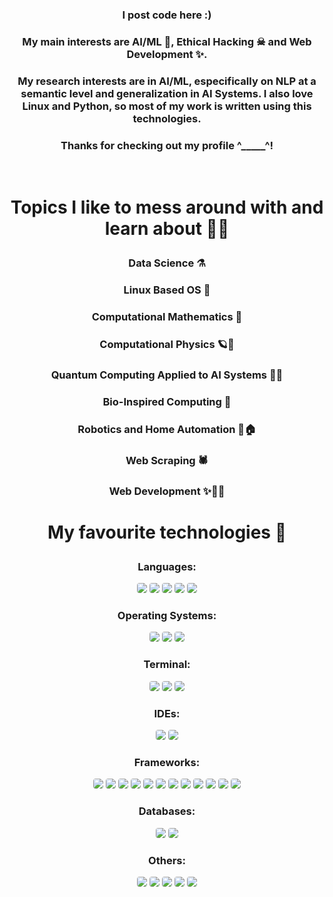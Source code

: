 
### <p align="center"> I post code here :) </p>
### <p align="center"> My main interests are AI/ML 🤖, Ethical Hacking ☠ and Web Development ✨. </p>
### <p align="center"> My research interests are in AI/ML, especifically on NLP at a semantic level and generalization in AI Systems. I also love Linux and Python, so most of my work is written using this technologies. </p>
### <p align="center"> Thanks for checking out my profile ^_____^! </p>
<br>

# <p align="center"> Topics I like to mess around with and learn about 👨‍💻 </p>
### <p align="center"> Data Science ⚗ </p>
### <p align="center"> Linux Based OS 🐧 </p>
### <p align="center"> Computational Mathematics 🧮 </p>
### <p align="center"> Computational Physics 🪐🌌 </p>
### <p align="center"> Quantum Computing Applied to AI Systems 🤖🌌 </p>
### <p align="center"> Bio-Inspired Computing 🧬 </p>
### <p align="center"> Robotics and Home Automation 🤖🏠 </p>
### <p align="center"> Web Scraping 🕷 </p>
### <p align="center"> Web Development ✨👨‍💻</p>

# <p align="center"> My favourite technologies 👾 </p>
### <p align="center"> Languages: </p>
<p align="center">
<img src="https://img.shields.io/badge/Python-3776AB?style=for-the-badge&logo=python&logoColor=white" style="border-radius:4px;">
<img src="https://img.shields.io/badge/JavaScript-F7DF1E?style=for-the-badge&logo=javascript&logoColor=black" style="border-radius:4px;">
<img src="https://img.shields.io/badge/HTML5-E34F26?style=for-the-badge&logo=html5&logoColor=white" style="border-radius:4px;">
<img src="https://img.shields.io/badge/CSS3-1572B6?style=for-the-badge&logo=css3&logoColor=white"  style="border-radius:4px;">
<img src="https://img.shields.io/badge/Shell_Script-121011?style=for-the-badge&logo=gnu-bash&logoColor=white"  style="border-radius:4px;">
</p>
 
### <p align="center">Operating Systems: </p>
<p align="center">
<img src="https://img.shields.io/badge/Kali_Linux-557C94?style=for-the-badge&logo=kali-linux&logoColor=white"  style="border-radius:4px;">
<img src="https://img.shields.io/badge/Ubuntu-E95420?style=for-the-badge&logo=ubuntu&logoColor=white"  style="border-radius:4px;">
<img src="https://img.shields.io/badge/Windows-0078D6?style=for-the-badge&logo=windows&logoColor=white"  style="border-radius:4px;">
</p>

### <p align="center">Terminal: </p>
<p align="center">
<img src="https://img.shields.io/badge/GIT-E44C30?style=for-the-badge&logo=git&logoColor=white"  style="border-radius:4px;">
<img src="https://img.shields.io/badge/GNU%20Bash-4EAA25?style=for-the-badge&logo=GNU%20Bash&logoColor=white"  style="border-radius:4px;">
<img src="https://img.shields.io/badge/PowerShell-5391FE?style=for-the-badge&logo=PowerShell&logoColor=white"  style="border-radius:4px;">
</p>

### <p align="center">IDEs: </p>
<p align="center">
<img src="https://img.shields.io/badge/VIM-%2311AB00.svg?&style=for-the-badge&logo=vim&logoColor=white"  style="border-radius:4px;">
<img src="https://img.shields.io/badge/Visual_Studio_Code-0078D4?style=for-the-badge&logo=visual%20studio%20code&logoColor=white"  style="border-radius:4px;">
</p>

### <p align="center">Frameworks: </p>
<p align="center">
<img src="https://img.shields.io/badge/Django-092E20?style=for-the-badge&logo=django&logoColor=white"  style="border-radius:4px;">
<img src="https://img.shields.io/badge/Angular-DD0031?style=for-the-badge&logo=angular&logoColor=white"  style="border-radius:4px;">
<img src="https://img.shields.io/badge/Bootstrap-563D7C?style=for-the-badge&logo=bootstrap&logoColor=white"  style="border-radius:4px;">
<img src="https://img.shields.io/badge/Flask-000000?style=for-the-badge&logo=flask&logoColor=white"  style="border-radius:4px;">
<img src="https://img.shields.io/badge/PyTorch-EE4C2C?style=for-the-badge&logo=PyTorch&logoColor=white"  style="border-radius:4px;">
<img src="https://img.shields.io/badge/Pandas-2C2D72?style=for-the-badge&logo=pandas&logoColor=white"  style="border-radius:4px;">
<img src="https://img.shields.io/badge/Numpy-777BB4?style=for-the-badge&logo=numpy&logoColor=white"  style="border-radius:4px;">
<img src="https://img.shields.io/badge/scikit_learn-F7931E?style=for-the-badge&logo=scikit-learn&logoColor=white"  style="border-radius:4px;">
<img src="https://img.shields.io/badge/SciPy-654FF0?style=for-the-badge&logo=SciPy&logoColor=white"  style="border-radius:4px;">
<img src="https://img.shields.io/badge/Jupyter-F37626.svg?&style=for-the-badge&logo=Jupyter&logoColor=white"  style="border-radius:4px;">
<img src="https://img.shields.io/badge/Selenium-43B02A?style=for-the-badge&logo=Selenium&logoColor=white"  style="border-radius:4px;">
<img src="https://img.shields.io/badge/Plotly-239120?style=for-the-badge&logo=plotly&logoColor=white"  style="border-radius:4px;">
</p>

### <p align="center">Databases: </p>
<p align="center">
<img src="https://img.shields.io/badge/MongoDB-4EA94B?style=for-the-badge&logo=mongodb&logoColor=white"  style="border-radius:4px;">
<img src="https://img.shields.io/badge/PostgreSQL-316192?style=for-the-badge&logo=postgresql&logoColor=white"  style="border-radius:4px;">
</p>

### <p align="center">Others: </p>
<p align="center">
<img src="https://img.shields.io/badge/Amazon_AWS-FF9900?style=for-the-badge&logo=amazonaws&logoColor=white"  style="border-radius:4px;">
<img src="https://img.shields.io/badge/InVision-FF3366?style=for-the-badge&logo=InVision&logoColor=white"  style="border-radius:4px;">
<img src="https://img.shields.io/badge/Raspberry%20Pi-A22846?style=for-the-badge&logo=Raspberry%20Pi&logoColor=white"  style="border-radius:4px;">
<img src="https://img.shields.io/badge/Google_chrome-4285F4?style=for-the-badge&logo=Google-chrome&logoColor=white"  style="border-radius:4px;">
<img src="https://img.shields.io/badge/Firefox_Browser-FF7139?style=for-the-badge&logo=Firefox-Browser&logoColor=white"  style="border-radius:4px;">
</p>
